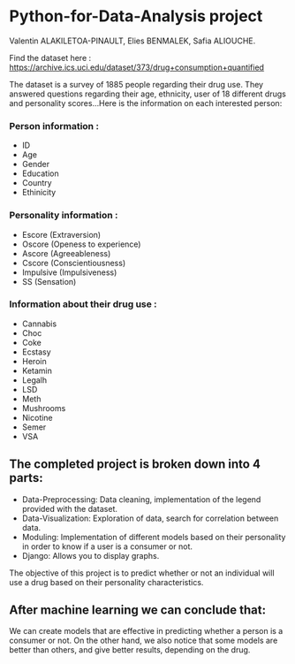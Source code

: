 # Python-for-Data-Analysis project
Valentin ALAKILETOA-PINAULT, Elies BENMALEK, Safia ALIOUCHE.

Find the dataset here : https://archive.ics.uci.edu/dataset/373/drug+consumption+quantified

The dataset is a survey of 1885 people regarding their drug use. They answered questions regarding their age, ethnicity, user of 18 different drugs and personality scores…Here is the information on each interested person:
###	Person information :
-	ID
-	Age
-	Gender
-	Education
-	Country
-	Ethinicity
### Personality information :
-	Escore (Extraversion)
-	Oscore (Openess to experience)
-	Ascore (Agreeableness)
-	Cscore (Conscientiousness)
-	Impulsive (Impulsiveness)
-	SS (Sensation)
### Information about their drug use :
-	Cannabis
-	Choc
-	Coke
-	Ecstasy
-	Heroin
-	Ketamin
-	Legalh
-	LSD
-	Meth
-	Mushrooms
-	Nicotine
-	Semer
-	VSA


## The completed project is broken down into 4 parts:
-	Data-Preprocessing: Data cleaning, implementation of the legend provided with the dataset.
-	Data-Visualization: Exploration of data, search for correlation between data.
-	Moduling: Implementation of different models based on their personality in order to know if a user is a consumer or not.
-	Django: Allows you to display graphs.


The objective of this project is to predict whether or not an individual will use a drug based on their personality characteristics.


## After machine learning we can conclude that:
We can create models that are effective in predicting whether a person is a consumer or not. On the other hand, we also notice that some models are better than others, and give better results, depending on the drug.

